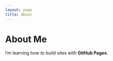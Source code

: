 ```yaml
---
layout: page
title: About
---
```


# About Me
I’m learning how to build sites with **GitHub Pages**.
